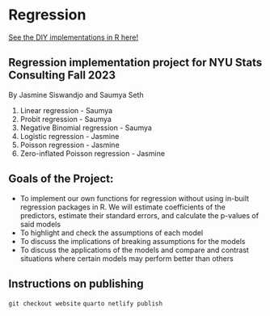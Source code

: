 # Regression

[See the DIY implementations in R here!](https://diy-regression-stats.netlify.app/)

## Regression implementation project for NYU Stats Consulting Fall 2023

By Jasmine Siswandjo and Saumya Seth

1. Linear regression - Saumya
2. Probit regression - Saumya
3. Negative Binomial regression - Saumya
4. Logistic regression - Jasmine
5. Poisson regression - Jasmine
6. Zero-inflated Poisson regression - Jasmine

## Goals of the Project:

- To implement our own functions for regression without using in-built regression packages in R. We will estimate coefficients of the predictors, estimate their standard errors, and calculate the p-values of said models
- To highlight and check the assumptions of each model
- To discuss the implications of breaking assumptions for the models
- To discuss the applications of the models and compare and contrast situations where certain models may perform better than others

## Instructions on publishing

`git checkout website`
`quarto netlify publish`
